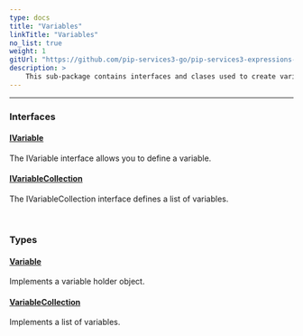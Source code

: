 ```yaml
---
type: docs
title: "Variables"
linkTitle: "Variables"
no_list: true
weight: 1
gitUrl: "https://github.com/pip-services3-go/pip-services3-expressions-go"
description: >
    This sub-package contains interfaces and clases used to create variables and collections of variables.
---
```

---
<div class="module-body"> 

### Interfaces

#### [IVariable](ivariable)
The IVariable interface allows you to define a variable.

#### [IVariableCollection](ivariable_collection)
The IVariableCollection interface defines a list of variables.

<br>

### Types

#### [Variable](variable)
Implements a variable holder object.

#### [VariableCollection](variable_collection)
Implements a list of variables.


</div>

